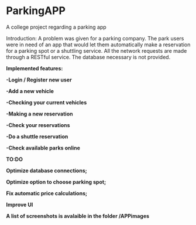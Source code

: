 # ParkingAPP
A college project regarding a parking app

Introduction:
A problem was given for a parking company. The park users were in need of an app that would let them automatically make a reservation for a parking spot or a shuttling service. 
All the network requests are made through a RESTful service. The database necessary is not provided.

<b>Implemented features:

-Login / Register new user 

-Add a new vehicle

-Checking your current vehicles

-Making a new reservation

-Check your reservations

-Do a shuttle reservation

-Check available parks online
<br>




<b>TO:DO 

Optimize database connections;

Optimize option to choose parking spot;

Fix automatic price calculations;

Improve UI


A list of screenshots is avalaible in the folder /APPimages

